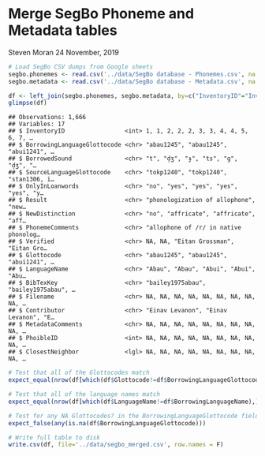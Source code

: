 Merge SegBo Phoneme and Metadata tables
================
Steven Moran
24 November, 2019

``` r
# Load SegBo CSV dumps from Google sheets
segbo.phonemes <- read.csv('../data/SegBo database - Phonemes.csv', na.strings = "", stringsAsFactors = FALSE)
segbo.metadata <- read.csv('../data/SegBo database - Metadata.csv', na.strings = "", stringsAsFactors = FALSE)
```

``` r
df <- left_join(segbo.phonemes, segbo.metadata, by=c("InventoryID"="InventoryID"))
glimpse(df)
```

    ## Observations: 1,666
    ## Variables: 17
    ## $ InventoryID                 <int> 1, 1, 2, 2, 2, 3, 3, 4, 4, 5, 6, 7, …
    ## $ BorrowingLanguageGlottocode <chr> "abau1245", "abau1245", "abui1241", …
    ## $ BorrowedSound               <chr> "t", "d̠ʒ", "ɟ", "ts", "ɡ", "d̠ʒ", "…
    ## $ SourceLanguageGlottocode    <chr> "tokp1240", "tokp1240", "stan1306, i…
    ## $ OnlyInLoanwords             <chr> "no", "yes", "yes", "yes", "yes", "y…
    ## $ Result                      <chr> "phonologization of allophone", "new…
    ## $ NewDistinction              <chr> "no", "affricate", "affricate", "aff…
    ## $ PhonemeComments             <chr> "allophone of /r/ in native phonolog…
    ## $ Verified                    <chr> NA, NA, "Eitan Grossman", "Eitan Gro…
    ## $ Glottocode                  <chr> "abau1245", "abau1245", "abui1241", …
    ## $ LanguageName                <chr> "Abau", "Abau", "Abui", "Abui", "Abu…
    ## $ BibTexKey                   <chr> "bailey1975abau", "bailey1975abau", …
    ## $ Filename                    <chr> NA, NA, NA, NA, NA, NA, NA, NA, NA, …
    ## $ Contributor                 <chr> "Einav Levanon", "Einav Levanon", "E…
    ## $ MetadataComments            <chr> NA, NA, NA, NA, NA, NA, NA, NA, NA, …
    ## $ PhoibleID                   <int> NA, NA, NA, NA, NA, NA, NA, NA, NA, …
    ## $ ClosestNeighbor             <lgl> NA, NA, NA, NA, NA, NA, NA, NA, NA, …

``` r
# Test that all of the Glottocodes match
expect_equal(nrow(df[which(df$Glottocode!=df$BorrowingLanguageGlottocode),] %>% select(InventoryID, BorrowingLanguageGlottocode, Glottocode, LanguageName, LanguageName)), 0)
```

``` r
# Test that all of the language names match
expect_equal(nrow(df[which(df$LanguageName!=df$BorrowingLanguageName),] %>% select(InventoryID, LanguageName, LanguageName)), 0)
```

``` r
# Test for any NA Glottocodes? in the BorrowingLanguageGlottocode field
expect_false(any(is.na(df$BorrowingLanguageGlottocode)))
```

``` r
# Write full table to disk
write.csv(df, file='../data/segbo_merged.csv', row.names = F)
```
